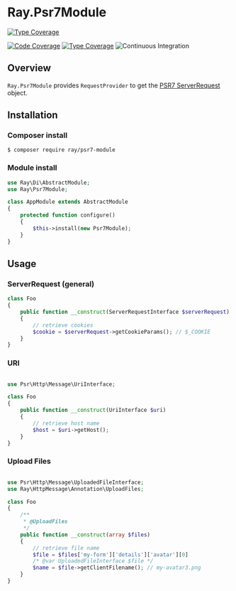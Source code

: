 # Ray.Psr7Module
[![Type Coverage](https://shepherd.dev/github/ray-di/Ray.Psr7Module/UploadFiles.php/coverage.svg)](https://shepherd.dev/github/bearsunday/BEAR.Package)

[![Code Coverage](https://scrutinizer-ci.com/g/ray-di/Ray.Psr7Module/badges/coverage.png?b=master)](https://scrutinizer-ci.com/g/ray-di/Ray.Psr7Module/?branch=master)
[![Type Coverage](https://shepherd.dev/github/ray-di/Ray.Psr7Module/coverage.svg)](https://shepherd.dev/github/ray-di/Ray.Psr7Module)
![Continuous Integration](https://github.com/ray-di/Ray.Psr7Module/workflows/Continuous%20Integration/badge.svg)

## Overview

`Ray.Psr7Module` provides `RequestProvider` to get the [PSR7 ServerRequest](https://github.com/php-fig/http-message/blob/master/src/ServerRequestInterface.php) object.

## Installation

### Composer install

    $ composer require ray/psr7-module

### Module install

```php
use Ray\Di\AbstractModule;
use Ray\Psr7Module;

class AppModule extends AbstractModule
{
    protected function configure()
    {
        $this->install(new Psr7Module);
    }
}
```

## Usage

### ServerRequest (general)

````php
class Foo
{
    public function __construct(ServerRequestInterface $serverRequest)
    {
        // retrieve cookies
        $cookie = $serverRequest->getCookieParams(); // $_COOKIE
    }
}
````

### URI
````php

use Psr\Http\Message\UriInterface;

class Foo
{
    public function __construct(UriInterface $uri)
    {
        // retrieve host name
        $host = $uri->getHost();
    }
}
````

### Upload Files

````php

use Psr\Http\Message\UploadedFileInterface;
use Ray\HttpMessage\Annotation\UploadFiles;

class Foo
{
    /**
     * @UploadFiles
     */
    public function __construct(array $files)
    {
        // retrieve file name
        $file = $files['my-form']['details']['avatar'][0]
        /* @var UploadedFileInterface $file */
        $name = $file->getClientFilename(); // my-avatar3.png
    }
}
````
